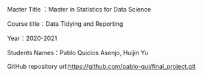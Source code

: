 Master Title ：Master in Statistics for Data Science

Course title：Data Tidying and Reporting 

Year：2020-2021

Students Names：Pablo Quicios Asenjo, Huijin Yu 

GitHub repository url:https://github.com/pablo-qui/final_project.git